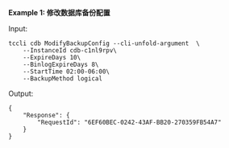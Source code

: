**Example 1: 修改数据库备份配置**



Input: 

```
tccli cdb ModifyBackupConfig --cli-unfold-argument  \
    --InstanceId cdb-c1nl9rpv\
    --ExpireDays 10\
    --BinlogExpireDays 8\
    --StartTime 02:00-06:00\
    --BackupMethod logical
```

Output: 
```
{
    "Response": {
        "RequestId": "6EF60BEC-0242-43AF-BB20-270359FB54A7"
    }
}
```

